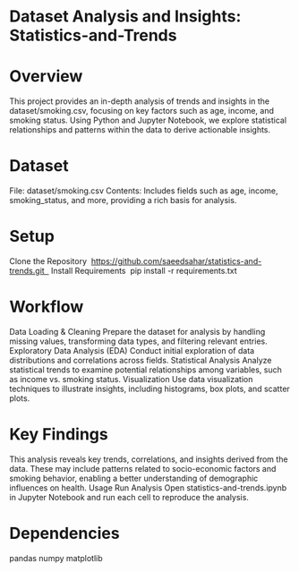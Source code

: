 

# Dataset Analysis and Insights: Statistics-and-Trends

# Overview

This project provides an in-depth analysis of trends and insights in the dataset/smoking.csv, focusing on key factors such as age, income, and smoking status. Using Python and Jupyter Notebook, we explore statistical relationships and patterns within the data to derive actionable insights.

# Dataset
File: dataset/smoking.csv
Contents: Includes fields such as age, income, smoking_status, and more, providing a rich basis for analysis.

# Setup
Clone the Repository  https://github.com/saeedsahar/statistics-and-trends.git  
Install Requirements  pip install -r requirements.txt
  
# Workflow
Data Loading & Cleaning Prepare the dataset for analysis by handling missing values, transforming data types, and filtering relevant entries.
Exploratory Data Analysis (EDA) Conduct initial exploration of data distributions and correlations across fields.
Statistical Analysis Analyze statistical trends to examine potential relationships among variables, such as income vs. smoking status.
Visualization Use data visualization techniques to illustrate insights, including histograms, box plots, and scatter plots.

# Key Findings
This analysis reveals key trends, correlations, and insights derived from the data. These may include patterns related to socio-economic factors and smoking behavior, enabling a better understanding of demographic influences on health.
Usage
Run Analysis Open statistics-and-trends.ipynb in Jupyter Notebook and run each cell to reproduce the analysis.

# Dependencies
pandas
numpy
matplotlib

